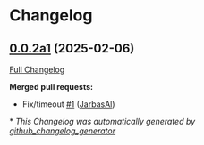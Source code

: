 # Changelog

## [0.0.2a1](https://github.com/JarbasHiveMind/ovos-solver-hivemind-plugin/tree/0.0.2a1) (2025-02-06)

[Full Changelog](https://github.com/JarbasHiveMind/ovos-solver-hivemind-plugin/compare/0.0.1...0.0.2a1)

**Merged pull requests:**

- Fix/timeout [\#1](https://github.com/JarbasHiveMind/ovos-solver-hivemind-plugin/pull/1) ([JarbasAl](https://github.com/JarbasAl))



\* *This Changelog was automatically generated by [github_changelog_generator](https://github.com/github-changelog-generator/github-changelog-generator)*
